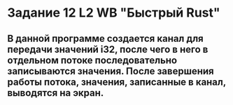 # Задание 12 L2 WB "Быстрый Rust"

## В данной программе создается канал для передачи значений i32, после чего в него в отдельном потоке последовательно записываются значения. После завершения работы потока, значения, записанные в канал, выводятся на экран.
